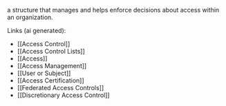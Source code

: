 a structure that manages and helps enforce decisions about access within an organization.

Links (ai generated):
 - [[Access Control]]
 - [[Access Control Lists]]
 - [[Access]]
 - [[Access Management]]
 - [[User or Subject]]
 - [[Access Certification]]
 - [[Federated Access Controls]]
 - [[Discretionary Access Control]]
